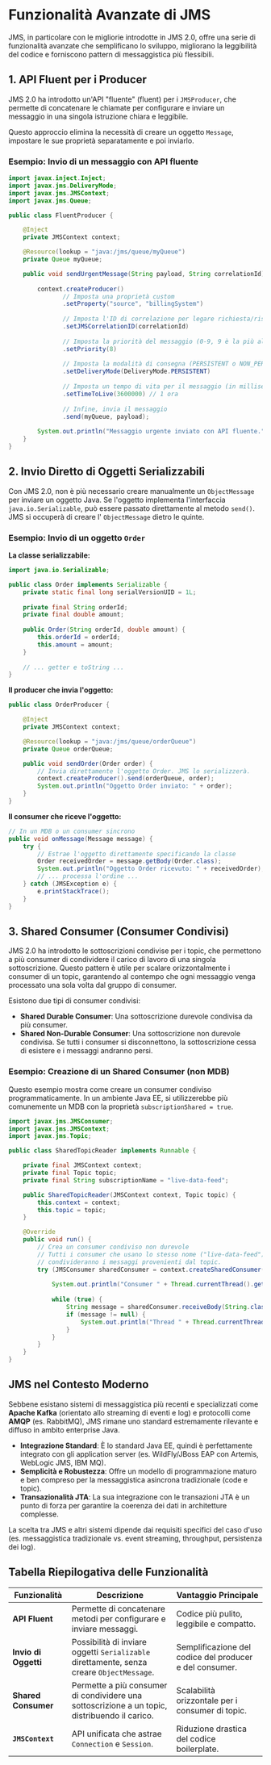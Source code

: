 # Funzionalità Avanzate di JMS

JMS, in particolare con le migliorie introdotte in JMS 2.0, offre una serie di funzionalità avanzate che semplificano lo sviluppo, migliorano la leggibilità del codice e forniscono pattern di messaggistica più flessibili.

## 1. API Fluent per i Producer

JMS 2.0 ha introdotto un'API "fluente" (fluent) per i `JMSProducer`, che permette di concatenare le chiamate per configurare e inviare un messaggio in una singola istruzione chiara e leggibile.

Questo approccio elimina la necessità di creare un oggetto `Message`, impostare le sue proprietà separatamente e poi inviarlo.

### Esempio: Invio di un messaggio con API fluente

```java
import javax.inject.Inject;
import javax.jms.DeliveryMode;
import javax.jms.JMSContext;
import javax.jms.Queue;

public class FluentProducer {

    @Inject
    private JMSContext context;

    @Resource(lookup = "java:/jms/queue/myQueue")
    private Queue myQueue;

    public void sendUrgentMessage(String payload, String correlationId) {
        
        context.createProducer()
               // Imposta una proprietà custom
               .setProperty("source", "billingSystem")
               
               // Imposta l'ID di correlazione per legare richiesta/risposta
               .setJMSCorrelationID(correlationId)
               
               // Imposta la priorità del messaggio (0-9, 9 è la più alta)
               .setPriority(8)
               
               // Imposta la modalità di consegna (PERSISTENT o NON_PERSISTENT)
               .setDeliveryMode(DeliveryMode.PERSISTENT)
               
               // Imposta un tempo di vita per il messaggio (in millisecondi)
               .setTimeToLive(3600000) // 1 ora
               
               // Infine, invia il messaggio
               .send(myQueue, payload);
               
        System.out.println("Messaggio urgente inviato con API fluente.");
    }
}
```

## 2. Invio Diretto di Oggetti Serializzabili

Con JMS 2.0, non è più necessario creare manualmente un `ObjectMessage` per inviare un oggetto Java. Se l'oggetto implementa l'interfaccia `java.io.Serializable`, può essere passato direttamente al metodo `send()`. JMS si occuperà di creare l' `ObjectMessage` dietro le quinte.

### Esempio: Invio di un oggetto `Order`

**La classe serializzabile:**

```java
import java.io.Serializable;

public class Order implements Serializable {
    private static final long serialVersionUID = 1L;
    
    private final String orderId;
    private final double amount;
    
    public Order(String orderId, double amount) {
        this.orderId = orderId;
        this.amount = amount;
    }
    
    // ... getter e toString ...
}
```

**Il producer che invia l'oggetto:**

```java
public class OrderProducer {

    @Inject
    private JMSContext context;

    @Resource(lookup = "java:/jms/queue/orderQueue")
    private Queue orderQueue;

    public void sendOrder(Order order) {
        // Invia direttamente l'oggetto Order. JMS lo serializzerà.
        context.createProducer().send(orderQueue, order);
        System.out.println("Oggetto Order inviato: " + order);
    }
}
```

**Il consumer che riceve l'oggetto:**

```java
// In un MDB o un consumer sincrono
public void onMessage(Message message) {
    try {
        // Estrae l'oggetto direttamente specificando la classe
        Order receivedOrder = message.getBody(Order.class);
        System.out.println("Oggetto Order ricevuto: " + receivedOrder);
        // ... processa l'ordine ...
    } catch (JMSException e) {
        e.printStackTrace();
    }
}
```

## 3. Shared Consumer (Consumer Condivisi)

JMS 2.0 ha introdotto le sottoscrizioni condivise per i topic, che permettono a più consumer di condividere il carico di lavoro di una singola sottoscrizione. Questo pattern è utile per scalare orizzontalmente i consumer di un topic, garantendo al contempo che ogni messaggio venga processato una sola volta dal gruppo di consumer.

Esistono due tipi di consumer condivisi:

- **Shared Durable Consumer**: Una sottoscrizione durevole condivisa da più consumer.
- **Shared Non-Durable Consumer**: Una sottoscrizione non durevole condivisa. Se tutti i consumer si disconnettono, la sottoscrizione cessa di esistere e i messaggi andranno persi.

### Esempio: Creazione di un Shared Consumer (non MDB)

Questo esempio mostra come creare un consumer condiviso programmaticamente. In un ambiente Java EE, si utilizzerebbe più comunemente un MDB con la proprietà `subscriptionShared = true`.

```java
import javax.jms.JMSConsumer;
import javax.jms.JMSContext;
import javax.jms.Topic;

public class SharedTopicReader implements Runnable {

    private final JMSContext context;
    private final Topic topic;
    private final String subscriptionName = "live-data-feed";

    public SharedTopicReader(JMSContext context, Topic topic) {
        this.context = context;
        this.topic = topic;
    }

    @Override
    public void run() {
        // Crea un consumer condiviso non durevole
        // Tutti i consumer che usano lo stesso nome ("live-data-feed")
        // condivideranno i messaggi provenienti dal topic.
        try (JMSConsumer sharedConsumer = context.createSharedConsumer(topic, subscriptionName)) {
            
            System.out.println("Consumer " + Thread.currentThread().getName() + " in ascolto sul topic condiviso.");
            
            while (true) {
                String message = sharedConsumer.receiveBody(String.class);
                if (message != null) {
                    System.out.println("Thread " + Thread.currentThread().getName() + " ha ricevuto: " + message);
                }
            }
        }
    }
}
```

## JMS nel Contesto Moderno

Sebbene esistano sistemi di messaggistica più recenti e specializzati come **Apache Kafka** (orientato allo streaming di eventi e log) e protocolli come **AMQP** (es. RabbitMQ), JMS rimane uno standard estremamente rilevante e diffuso in ambito enterprise Java.

- **Integrazione Standard**: È lo standard Java EE, quindi è perfettamente integrato con gli application server (es. WildFly/JBoss EAP con Artemis, WebLogic JMS, IBM MQ).
- **Semplicità e Robustezza**: Offre un modello di programmazione maturo e ben compreso per la messaggistica asincrona tradizionale (code e topic).
- **Transazionalità JTA**: La sua integrazione con le transazioni JTA è un punto di forza per garantire la coerenza dei dati in architetture complesse.

La scelta tra JMS e altri sistemi dipende dai requisiti specifici del caso d'uso (es. messaggistica tradizionale vs. event streaming, throughput, persistenza dei log).

## Tabella Riepilogativa delle Funzionalità

| Funzionalità | Descrizione | Vantaggio Principale |
| --- | --- | --- |
| **API Fluent** | Permette di concatenare metodi per configurare e inviare messaggi. | Codice più pulito, leggibile e compatto. |
| **Invio di Oggetti** | Possibilità di inviare oggetti `Serializable` direttamente, senza creare `ObjectMessage`. | Semplificazione del codice del producer e del consumer. |
| **Shared Consumer** | Permette a più consumer di condividere una sottoscrizione a un topic, distribuendo il carico. | Scalabilità orizzontale per i consumer di topic. |
| **`JMSContext`** | API unificata che astrae `Connection` e `Session`. | Riduzione drastica del codice boilerplate. |
